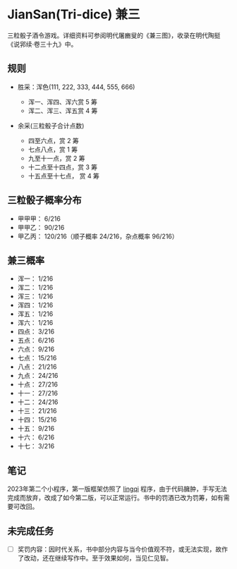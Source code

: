 # JianSan(Tri-dice) 兼三

三粒骰子酒令游戏。详细资料可参阅明代屠豳叟的《兼三图》，收录在明代陶挺《说郛续·卷三十九》中。

## 规则

- 胜采：浑色(111, 222, 333, 444, 555, 666)

    - 浑一、浑四、浑六赏 5 筹
    - 浑二、浑三、浑五赏 4 筹
    
- 余采(三粒骰子合计点数)

    - 四至六点，赏 2 筹
    - 七点八点，赏 1 筹
    - 九至十一点，赏 2 筹
    - 十二点至十四点，赏 3 筹
    - 十五点至十七点， 赏 4 筹
    
## 三粒骰子概率分布

- 甲甲甲： 6/216
- 甲甲乙： 90/216
- 甲乙丙： 120/216（顺子概率 24/216，杂点概率 96/216）

## 兼三概率

- 浑一： 1/216
- 浑二： 1/216
- 浑三： 1/216
- 浑四： 1/216
- 浑五： 1/216
- 浑六： 1/216
- 四点： 3/216
- 五点： 6/216
- 六点： 9/216
- 七点： 15/216
- 八点： 21/216
- 九点： 24/216
- 十点： 27/216
- 十一： 27/216
- 十二： 24/216
- 十三： 21/216
- 十四： 15/216
- 十五： 9/216
- 十六： 6/216
- 十七： 3/216

## 笔记

2023年第二个小程序，第一版框架仿照了 [lingqi](https://github.com/liulitchi/lingqi) 程序，由于代码臃肿，手写无法完成而放弃，改成了如今第二版，可以正常运行。书中的罚酒已改为罚筹，如有需要可改回。

## 未完成任务

- [ ] 奖罚内容：因时代关系，书中部分内容与当今价值观不符，或无法实现，故作了改动，还在继续写作中。至于效果如何，当见仁见智。
